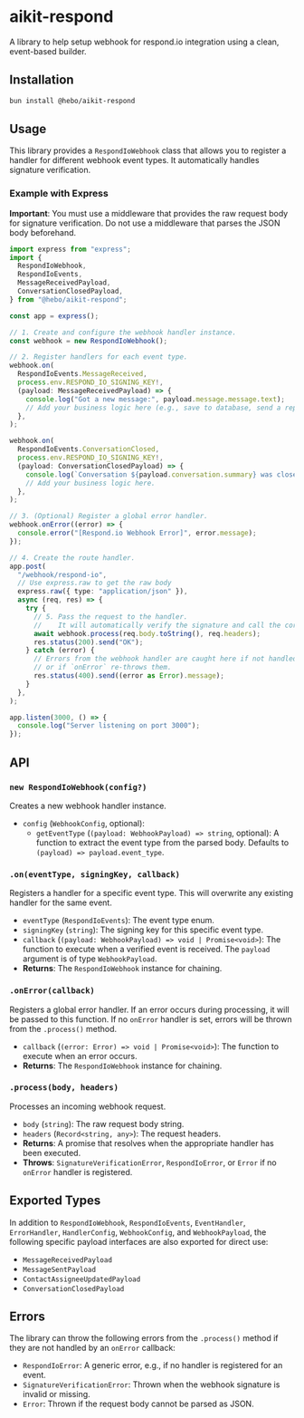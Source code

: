 # aikit-respond

A library to help setup webhook for respond.io integration using a clean, event-based builder.

## Installation

```bash
bun install @hebo/aikit-respond
```

## Usage

This library provides a `RespondIoWebhook` class that allows you to register a handler for different webhook event types. It automatically handles signature verification.

### Example with Express

**Important**: You must use a middleware that provides the raw request body for signature verification. Do not use a middleware that parses the JSON body beforehand.

```ts
import express from "express";
import {
  RespondIoWebhook,
  RespondIoEvents,
  MessageReceivedPayload,
  ConversationClosedPayload,
} from "@hebo/aikit-respond";

const app = express();

// 1. Create and configure the webhook handler instance.
const webhook = new RespondIoWebhook();

// 2. Register handlers for each event type.
webhook.on(
  RespondIoEvents.MessageReceived,
  process.env.RESPOND_IO_SIGNING_KEY!,
  (payload: MessageReceivedPayload) => {
    console.log("Got a new message:", payload.message.message.text);
    // Add your business logic here (e.g., save to database, send a reply).
  },
);

webhook.on(
  RespondIoEvents.ConversationClosed,
  process.env.RESPOND_IO_SIGNING_KEY!,
  (payload: ConversationClosedPayload) => {
    console.log(`Conversation ${payload.conversation.summary} was closed.`);
    // Add your business logic here.
  },
);

// 3. (Optional) Register a global error handler.
webhook.onError((error) => {
  console.error("[Respond.io Webhook Error]", error.message);
});

// 4. Create the route handler.
app.post(
  "/webhook/respond-io",
  // Use express.raw to get the raw body
  express.raw({ type: "application/json" }),
  async (req, res) => {
    try {
      // 5. Pass the request to the handler.
      //    It will automatically verify the signature and call the correct callback.
      await webhook.process(req.body.toString(), req.headers);
      res.status(200).send("OK");
    } catch (error) {
      // Errors from the webhook handler are caught here if not handled by `onError`
      // or if `onError` re-throws them.
      res.status(400).send((error as Error).message);
    }
  },
);

app.listen(3000, () => {
  console.log("Server listening on port 3000");
});
```

## API

### `new RespondIoWebhook(config?)`

Creates a new webhook handler instance.

- `config` (`WebhookConfig`, optional):
  - `getEventType` (`(payload: WebhookPayload) => string`, optional): A function to extract the event type from the parsed body. Defaults to `(payload) => payload.event_type`.

### `.on(eventType, signingKey, callback)`

Registers a handler for a specific event type. This will overwrite any existing handler for the same event.

- `eventType` (`RespondIoEvents`): The event type enum.
- `signingKey` (`string`): The signing key for this specific event type.
- `callback` (`(payload: WebhookPayload) => void | Promise<void>`): The function to execute when a verified event is received. The `payload` argument is of type `WebhookPayload`.
- **Returns**: The `RespondIoWebhook` instance for chaining.

### `.onError(callback)`

Registers a global error handler. If an error occurs during processing, it will be passed to this function. If no `onError` handler is set, errors will be thrown from the `.process()` method.

- `callback` (`(error: Error) => void | Promise<void>`): The function to execute when an error occurs.
- **Returns**: The `RespondIoWebhook` instance for chaining.

### `.process(body, headers)`

Processes an incoming webhook request.

- `body` (`string`): The raw request body string.
- `headers` (`Record<string, any>`): The request headers.
- **Returns**: A promise that resolves when the appropriate handler has been executed.
- **Throws**: `SignatureVerificationError`, `RespondIoError`, or `Error` if no `onError` handler is registered.

## Exported Types

In addition to `RespondIoWebhook`, `RespondIoEvents`, `EventHandler`, `ErrorHandler`, `HandlerConfig`, `WebhookConfig`, and `WebhookPayload`, the following specific payload interfaces are also exported for direct use:

- `MessageReceivedPayload`
- `MessageSentPayload`
- `ContactAssigneeUpdatedPayload`
- `ConversationClosedPayload`

## Errors

The library can throw the following errors from the `.process()` method if they are not handled by an `onError` callback:

- `RespondIoError`: A generic error, e.g., if no handler is registered for an event.
- `SignatureVerificationError`: Thrown when the webhook signature is invalid or missing.
- `Error`: Thrown if the request body cannot be parsed as JSON.

